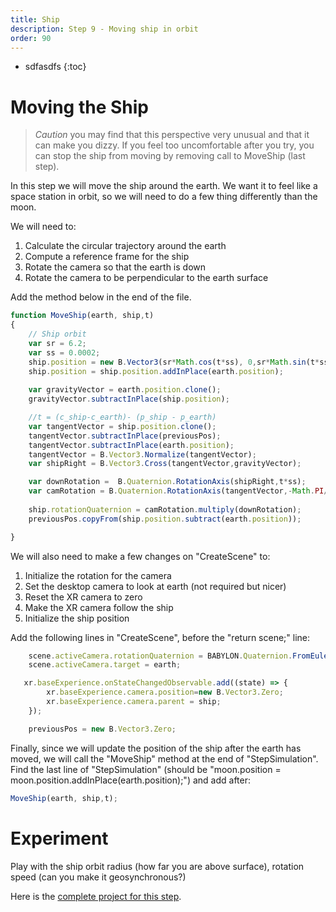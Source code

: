 ```yaml
---
title: Ship
description: Step 9 - Moving ship in orbit
order: 90
---
```


* sdfasdfs
{:toc}

# Moving the Ship


>*Caution* you may find that this perspective very unusual and that  it can make you dizzy. If you feel too uncomfortable after you try, you can stop the ship from moving by removing call to MoveShip (last step).

In this step we will move the ship around the earth. We want it to feel like a space station in orbit, so we will need to do a few thing differently than the moon.

We will need to:
1. Calculate the circular trajectory around the earth
2. Compute a reference frame for the ship
3. Rotate the camera so that the earth is down
4. Rotate the camera to be perpendicular to the earth surface

Add the method below in the end of the file.

```javascript
function MoveShip(earth, ship,t)
{
    // Ship orbit
    var sr = 6.2;
    var ss = 0.0002;
    ship.position = new B.Vector3(sr*Math.cos(t*ss), 0,sr*Math.sin(t*ss));
    ship.position = ship.position.addInPlace(earth.position);
        
    var gravityVector = earth.position.clone();
    gravityVector.subtractInPlace(ship.position);

    //t = (c_ship-c_earth)- (p_ship - p_earth)
    var tangentVector = ship.position.clone();
    tangentVector.subtractInPlace(previousPos);
    tangentVector.subtractInPlace(earth.position);
    tangentVector = B.Vector3.Normalize(tangentVector);
    var shipRight = B.Vector3.Cross(tangentVector,gravityVector);

    var downRotation =  B.Quaternion.RotationAxis(shipRight,t*ss);
    var camRotation = B.Quaternion.RotationAxis(tangentVector,-Math.PI/2);
     
    ship.rotationQuaternion = camRotation.multiply(downRotation);
    previousPos.copyFrom(ship.position.subtract(earth.position));

}

```

We will also need to make a few changes on "CreateScene" to:

1. Initialize the rotation for the camera
2. Set the desktop camera to look at earth (not required but nicer)
3. Reset the XR camera to zero
4. Make the XR camera follow the ship
5. Initialize the ship position

Add the following lines in "CreateScene", before the "return scene;" line:

```javascript
    scene.activeCamera.rotationQuaternion = BABYLON.Quaternion.FromEulerVector(new BABYLON.Vector3(0,0,0));
    scene.activeCamera.target = earth;

   xr.baseExperience.onStateChangedObservable.add((state) => {
        xr.baseExperience.camera.position=new B.Vector3.Zero;
        xr.baseExperience.camera.parent = ship;
    });

    previousPos = new B.Vector3.Zero;
```

Finally, since we will update the position of the ship after the earth has moved, we will call the "MoveShip" method at the end of "StepSimulation". Find the last line of "StepSimulation" (should be "moon.position = moon.position.addInPlace(earth.position);") and add after:

```javascript
MoveShip(earth, ship,t);
```

# Experiment

Play with the ship orbit radius (how far you are above surface), rotation speed (can you make it geosynchronous?)


Here is the [complete project for this step](https://playground.babylonjs.com/#EQHLXS#8).